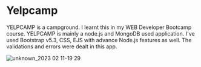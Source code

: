 # Yelpcamp

YELPCAMP is a campground. I learnt this in my WEB Developer Bootcamp course. YELPCAMP is mainly a node.js and MongoDB used application. I've used Bootstrap v5.3, CSS,
EJS with advance Node.js features as well. The validations and errors were dealt in this app. 

![unknown_2023 02 11-19 29](https://user-images.githubusercontent.com/102556073/218452795-6493ee9f-8358-4cb1-99b1-04af7f610538.png)

